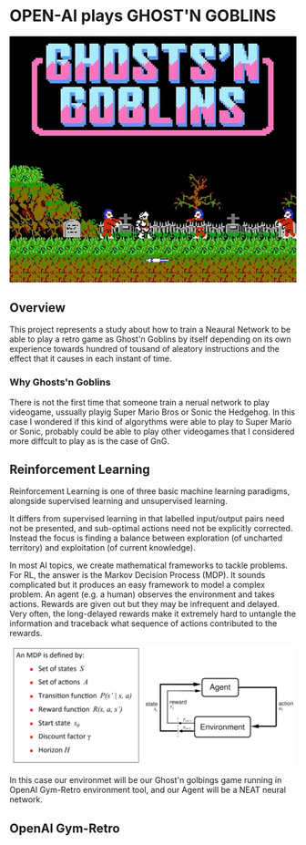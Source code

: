 # OPEN-AI plays GHOST'N GOBLINS
![Ghost'N'Goblins](Images/gng-cover.jpg)

## Overview

This project represents a study about how to train a Neaural Network to be able to play a retro game as Ghost'n Goblins by itself depending on its own experience towards hundred of tousand of aleatory instructions and the effect that it causes in each instant of time. 

### Why Ghosts'n Goblins

There is not the first time that someone train a nerual network to play videogame, ussually playig Super Mario Bros or Sonic the Hedgehog.
In this case I wondered if this kind of algorythms were able to play to Super Mario or Sonic, probably could be able to play other videogames that I considered more diffcult to play as is the case of GnG.

## Reinforcement Learning

Reinforcement Learning is one of three basic machine learning paradigms, alongside supervised learning and unsupervised learning.

 It differs from supervised learning in that labelled input/output pairs need not be presented, and sub-optimal actions need not be explicitly corrected. Instead the focus is finding a balance between exploration (of uncharted territory) and exploitation (of current knowledge).

 In most AI topics, we create mathematical frameworks to tackle problems. For RL, the answer is the Markov Decision Process (MDP). It sounds complicated but it produces an easy framework to model a complex problem. An agent (e.g. a human) observes the environment and takes actions. Rewards are given out but they may be infrequent and delayed. Very often, the long-delayed rewards make it extremely hard to untangle the information and traceback what sequence of actions contributed to the rewards.

 ![MDP](./Images/MDP.png)

 In this case our environmet will be our Ghost'n golbings game running in OpenAI Gym-Retro environment tool, and our Agent will be a NEAT neural network.


 ## OpenAI Gym-Retro

 




 
